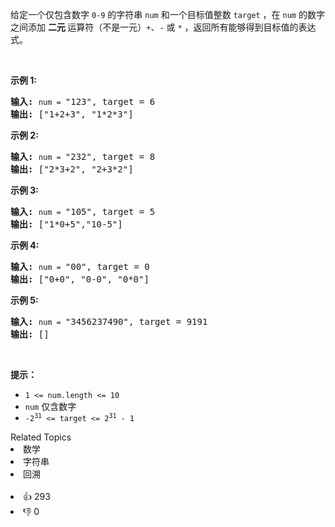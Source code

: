 <p>给定一个仅包含数字&nbsp;<code>0-9</code>&nbsp;的字符串 <code>num</code> 和一个目标值整数 <code>target</code> ，在 <code>num</code> 的数字之间添加 <strong>二元 </strong>运算符（不是一元）<code>+</code>、<code>-</code>&nbsp;或&nbsp;<code>*</code>&nbsp;，返回所有能够得到目标值的表达式。</p>

<p>&nbsp;</p>

<p><strong>示例 1:</strong></p>

<pre>
<strong>输入:</strong> <code>num = </code>"123", target = 6
<strong>输出: </strong>["1+2+3", "1*2*3"] 
</pre>

<p><strong>示例&nbsp;2:</strong></p>

<pre>
<strong>输入:</strong> <code>num = </code>"232", target = 8
<strong>输出: </strong>["2*3+2", "2+3*2"]</pre>

<p><strong>示例 3:</strong></p>

<pre>
<strong>输入:</strong> <code>num = </code>"105", target = 5
<strong>输出: </strong>["1*0+5","10-5"]</pre>

<p><strong>示例&nbsp;4:</strong></p>

<pre>
<strong>输入:</strong> <code>num = </code>"00", target = 0
<strong>输出: </strong>["0+0", "0-0", "0*0"]
</pre>

<p><strong>示例 5:</strong></p>

<pre>
<strong>输入:</strong> <code>num = </code>"3456237490", target = 9191
<strong>输出: </strong>[]</pre>

<p>&nbsp;</p>

<p><strong>提示：</strong></p>

<ul>
	<li><code>1 &lt;= num.length &lt;= 10</code></li>
	<li><code>num</code> 仅含数字</li>
	<li><code>-2<sup>31</sup> &lt;= target &lt;= 2<sup>31</sup> - 1</code></li>
</ul>
<div><div>Related Topics</div><div><li>数学</li><li>字符串</li><li>回溯</li></div></div><br><div><li>👍 293</li><li>👎 0</li></div>